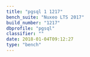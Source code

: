 ```yaml
---
title: "pgsql 1 1217"
bench_suite: "Nuxeo LTS 2017"
build_number: "1217"
dbprofile: "pgsql"
classifier: ""
date: 2018-01-04T09:12:27
type: "bench"
---
```

